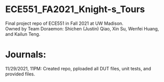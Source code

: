 # ECE551_FA2021_Knight-s_Tours
Final project repo of ECE551 in Fall 2021 at UW Madison. <br />
Owned by Team Doraemon: Shichen (Justin) Qiao, Xin Su, Wenfei Huang, and Kailun Teng. <br />

# Journals: <br />
11/29/2021, 11PM: Created repo, pploaded all DUT files, unit tests, and provided files.
